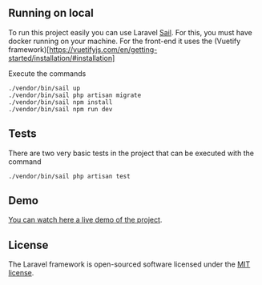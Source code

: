 

## Running on local

To run this project easily you can use Laravel [Sail](https://laravel.com/docs/11.x/sail#main-content). For this, you must have docker running on your machine.
For the front-end it uses the (Vuetify framework)[https://vuetifyjs.com/en/getting-started/installation/#installation]

Execute the commands
```
./vendor/bin/sail up
./vendor/bin/sail php artisan migrate
./vendor/bin/sail npm install
./vendor/bin/sail npm run dev
```

## Tests
There are two very basic tests in the project that can be executed with the command

```
./vendor/bin/sail php artisan test
```

## Demo

[You can watch here a live demo of the project](https://laravel-production-acb6.up.railway.app/). 


## License

The Laravel framework is open-sourced software licensed under the [MIT license](https://opensource.org/licenses/MIT).
